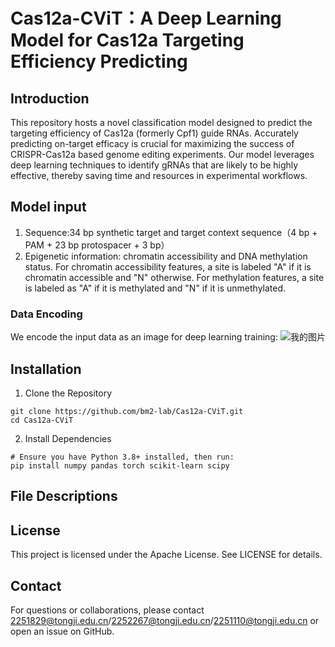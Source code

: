 # Cas12a-CViT：A Deep Learning Model for Cas12a Targeting Efficiency Predicting
## Introduction
This repository hosts a novel classification model designed to predict the targeting efficiency of Cas12a (formerly Cpf1) guide RNAs. Accurately predicting on-target efficacy is crucial for maximizing the success of CRISPR-Cas12a based genome editing experiments. Our model leverages deep learning techniques to identify gRNAs that are likely to be highly effective, thereby saving time and resources in experimental workflows.
## Model input
1. Sequence:34 bp synthetic target and target context sequence（4 bp + PAM + 23 bp protospacer + 3 bp）
2. Epigenetic information: chromatin accessibility and DNA methylation status. For chromatin accessibility features, a site is labeled "A" if it is chromatin accessible and "N" otherwise. For methylation features, a site is labeled as "A" if it is methylated and "N" if it is unmethylated.
### Data Encoding
We encode the input data as an image for deep learning training:
![我的图片](./image/feature_map.png)
## Installation
1. Clone the Repository
```
git clone https://github.com/bm2-lab/Cas12a-CViT.git
cd Cas12a-CViT
```
2. Install Dependencies
```
# Ensure you have Python 3.8+ installed, then run:
pip install numpy pandas torch scikit-learn scipy
```
## File Descriptions
## License
This project is licensed under the Apache License. See LICENSE for details.
## Contact
For questions or collaborations, please contact 2251829@tongji.edu.cn/2252267@tongji.edu.cn/2251110@tongji.edu.cn or open an issue on GitHub.
